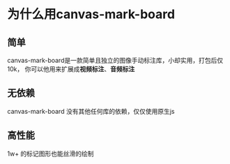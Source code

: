 # 为什么用canvas-mark-board

## 简单
canvas-mark-board是一款简单且独立的图像手动标注库，小却实用，打包后仅10k，
你可以他用来扩展成**视频标注**、**音频标注**

## 无依赖
canvas-mark-board 没有其他任何库的依赖，仅仅使用原生js

## 高性能
1w+ 的标记图形也能丝滑的绘制